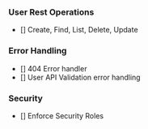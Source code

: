 ### User Rest Operations

- [] Create, Find, List, Delete, Update

### Error Handling

- [] 404 Error handler
- [] User API Validation error handling

### Security

- [] Enforce Security Roles
